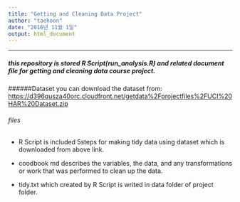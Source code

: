 ```yaml
---
title: "Getting and Cleaning Data Project"
author: "taehoon"
date: "2016년 11월 1일"
output: html_document
---
```


***

##### this repository is stored R Script(run_analysis.R) and related document file for getting and cleaning data course project.

######Dataset
you can download the dataset from: https://d396qusza40orc.cloudfront.net/getdata%2Fprojectfiles%2FUCI%20HAR%20Dataset.zip 

###### files
- R Script
is included 5steps for making tidy data using dataset which is downloaded from above link.

- coodbook md
 describes the variables, the data, and any transformations or work that was performed to clean up the data.

- tidy.txt
which created by R Script is writed in data folder of project folder.
